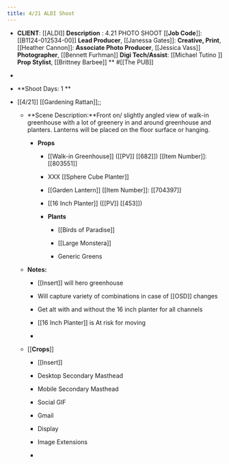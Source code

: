 ```yaml
---
title: 4/21 ALDI Shoot
---
```


- **CLIENT**: [[ALDI]]
**Description** : 4.21 PHOTO SHOOT
[[**Job Code**]]: [[B1124-012534-00]]
**Lead Producer**, [[Janessa Gates]]: 
**Creative, Print**, [[Heather Cannon]]: 
**Associate Photo Producer**, [[Jessica Vass]] 
**Photographer**, [[Bennett Furhman]] 
**Digi Tech/Assist**: [[Michael Tutino ]]
**Prop Stylist**, [[Brittney Barbee]] 
**
#[[The PUB]]

- 

- **Shoot Days: 1
**

- [[4/21]] [[Gardening Rattan]];;
	 - **Scene Description:**Front on/ slightly angled view of walk-in greenhouse
with a lot of greenery in and around greenhouse and
planters. Lanterns will be placed on the floor surface or
hanging.
		 - **Props**
			 - [[Walk-in Greenhouse]] ([[PV]] [[682]])
[[Item Number]]: [[803551]]

			 - XXX [[Sphere Cube Planter]]

			 - [[Garden Lantern]]
[[Item Number]]: [[704397]]

			 - [[16 Inch Planter]] ([[PV]] [[453]])

			 - **Plants**
				 - [[Birds of Paradise]]

				 - [[Large Monstera]]

				 - Generic Greens

	 - **Notes:**
		 - [[Insert]] will hero greenhouse

		 - Will capture variety of combinations in case of [[OSD]] changes

		 - Get alt with and without the 16 inch planter for all channels

		 - [[16 Inch Planter]] is At risk for moving 

		 - 

	 - [[**Crops**]]
		 - [[Insert]]

		 - Desktop  Secondary Masthead

		 - Mobile Secondary Masthead

		 - Social GIF 

		 - Gmail

		 - Display

		 - Image Extensions

		 - 
